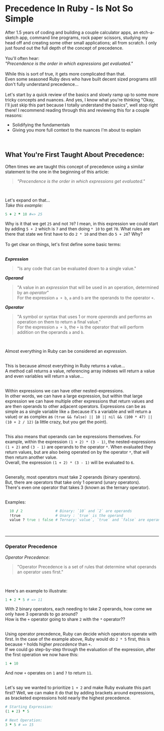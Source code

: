 # Precedence In Ruby - Is Not So Simple

After 1.5 years of coding and building a couple calculator apps, an etch-a-sketch app, command line programs, rock paper scissors, studying my head off and creating some other small applications; all from scratch. I only just found out the full depth of the concept of precedence. </br>
<br>
You'll often hear:</br>
_"Precendence is the order in which expressions get evaluated."_ </br>
<br>
While this is sort of true, it gets more complicated than that. </br>
Even some seasoned Ruby devs who have built decent sized programs still don't fully understand precedence... </br>
<br>
Let's start by a quick review of the basics and slowly ramp up to some more tricky concepts and nuances. And yes, I know what you're thinking "Okay, I'll just skip this part because I totally understand the basics", well stop right there! I recommend reading through this and reviewing this for a couple reasons: </br>
- Solidifying the fundamentals
- Giving you more full context to the nuances I'm about to explain 
<br>

## What You're First Taught About Precedence:
Often times we are taught this concept of precedence using a similar statement to the one in the beginning of this article:
> _"Precendence is the order in which expressions get evaluated."_ </br>
<br>

Let's expand on that... </br>
_Take this example:_
```ruby
5 + 2 * 10 #=> 25
```
Why is it that we get `25` and not `70`? I mean, in this expression we could start by adding `5 + 2` which is `7` and then doing `* 10` to get `70`. What rules are there that state we first have to do `2 * 10` and then do `5 + 20`? Why? </br>
<br>
To get clear on things, let's first define some basic terms: </br> 
<br>

***Expression***
> "Is any code that can be evaluated down to a single value."

***Operand*** 
> "A value in an _expression_ that will be used in an operation, determined by an _operator_" </br>
> For the expression `a + b`, `a` and `b` are the operands to the operator `+`.

***Operator***
> "A symbol or syntax that uses 1 or more _operands_ and performs an operation on them to return a final value." </br>
> For the expression `a + b`, the `+` is the operator that will perform addition on the operands `a` and `b`.

<br>

Almost everything in Ruby can be considered an _expression_. </br> 
<br>

This is because almost everything in Ruby returns a value... </br> 
A method call returns a value, referencing array indexes will return a value and even variables will return a value... </br>
<br>

Within expressions we can have other nested-expressions. </br> 
In other words, we can have a large expression, but within that large expression we can have multiple other expressions that return values and are then operands to other adjacent operators. Expressions can be as simple as a single variable like `a` (because it's a variable and will return a value) or as complex as `(true && false) || 10 || nil && (100 * 47) || (10 + 2 / 12)` (a little crazy, but you get the point). </br>
<br>

This also means that operands can be expressions themselves. For example, within the expression `(1 + 2) * (3 - 1)`, the nested-expressions `(1 + 2)` and `(3 - 1)` are operands to the operator `*`. When evaluated they return values, but are also being operated on by the operator `*`, that will then return another value. </br>
Overall, the expression `(1 + 2) * (3 - 1)` will be evaluated to `6`. </br>
<br>

Generally, most operators must take 2 operands (binary operators). </br>
But, there are operators that take only 1 operand (unary operators). </br>
There's even one operator that takes 3 (known as the ternary operator). </br>
<br>

Examples:
```ruby
  10 / 2               # Binary: `10` and `2` are operands
  !true                # Unary : `true` is the operand
  value ? true : false # Ternary:`value`, `true` and `false` are operands 
```
<br>

---

### Operator Precedence 
_Operator Precedence_:
> "Operator Precedence is a set of rules that determine what operands an operator uses first." </br>
<br>

Here's an example to illustrate: 
```ruby
1 + 2 * 5 # => 11
```
With 2 binary operators, each needing to take 2 operands, how come we only have 3 operands to go around? </br>
How is the `+` operator going to share `2` with the `*` operator?? </br>
<br>

Using operator precedence, Ruby can decide which operators operate with first. In the case of the example above, Ruby would do `2 * 5` first, this is because `*` holds higher _precedence_ than `+`. </br>
If we could go step-by-step through the evaluation of the expression, after the first operation we now have this: 
```ruby
1 + 10
```
And now `+` operates on `1` and `7` to return `11`. </br>
<br>

Let's say we wanted to prioritize `1 + 2` and make Ruby evaluate this part first? Well, we can make it do that by adding brackets around expressions, as bracketed expressions hold nearly the highest precedence. 
```ruby
# Starting Expression:
(1 + 2) * 5 
```
```ruby
# Next Operation:
3 * 5 # => 15
```
